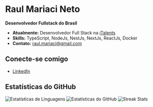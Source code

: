 # Raul Mariaci Neto

**Desenvolvedor Fullstack do Brasil**

- **Atualmente:** Desenvolvedor Full Stack na [iTalents](https://www.linkedin.com/company/italentsbr/mycompany/)
- **Skills:** TypeScript, NodeJs, NestJs, NextJs, ReactJs, Docker
- **Contato:** raul.mariaci@gmail.com

## Conecte-se comigo
- [LinkedIn](https://linkedin.com/in/raul-mariaci-neto)

## Estatísticas do GitHub
![Estatísticas de Linguagens](https://github-readme-stats.vercel.app/api/top-langs?username=raulmn00&show_icons=true&locale=en&layout=compact)
![Estatísticas do GitHub](https://github-readme-stats.vercel.app/api?username=raulmn00&show_icons=true&locale=en)
![Streak Stats](https://github-readme-streak-stats.herokuapp.com/?user=raulmn00)
